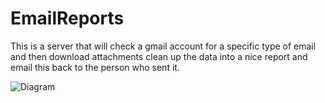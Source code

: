 # EmailReports
This is a server that will check a gmail account for a specific type of email and then download attachments clean up the data into a nice report and email this back to the person who sent it.

![Diagram](https://github.com/arctheowl/EmailReport/EmailReport.svg)